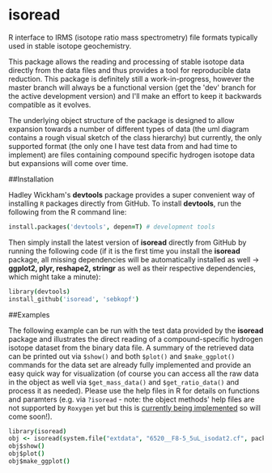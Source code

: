 isoread
=======

R interface to IRMS (isotope ratio mass spectrometry) file formats typically used in stable isotope geochemistry. 

This package allows the reading and processing of stable isotope data directly from the data files and thus provides a tool for reproducible data reduction. This package is definitely still a work-in-progress, however the master branch will always be a functional version (get the 'dev' branch for the active development version) and I'll make an effort to keep it backwards compatible as it evolves. 

The underlying object structure of the package is designed to allow expansion towards a number of different types of data (the uml diagram contains a rough visual sketch of the class hierarchy) but currently, the only supported format (the only one I have test data from and had time to implement) are files containing compound specific hydrogen isotope data but expansions will come over time.

##Installation

Hadley Wickham's **devtools** package provides a super convenient way of installing ```R``` packages directly from GitHub. To install **devtools**, run the following from the R command line:
```coffee
install.packages('devtools', depen=T) # development tools
```

Then simply install the latest version of **isoread** directly from GitHub by running the following code (if it is the first time you install the **isoread** package, all missing dependencies will be automatically installed as well -> **ggplot2, plyr, reshape2, stringr** as well as their respective dependencies, which might take a minute):
```coffee
library(devtools)
install_github('isoread', 'sebkopf')
```

##Examples

The following example can be run with the test data provided by the **isoread** package and illustrates the direct reading of a compound-specific hydrogen isotope dataset from the binary data file. A summary of the retrieved data can be printed out via ```$show()``` and both ```$plot()``` and ```$make_ggplot()``` commands for the data set are already fully implemented and provide an easy quick way for visualization (of course you can access all the raw data in the object as well via ```$get_mass_data()``` and ```$get_ratio_data()``` and process it as needed). Please use the help files in R for details on functions and paramters (e.g. via ```?isoread``` - note: the object methods' help files are not supported by ```Roxygen``` yet but this is [currently being implemented](http://lists.r-forge.r-project.org/pipermail/roxygen-devel/2014-January/000456.html) so will come soon!).

```coffee
library(isoread)
obj <- isoread(system.file("extdata", "6520__F8-5_5uL_isodat2.cf", package="isoread"), type = c("H_CSIA"))
obj$show()
obj$plot()
obj$make_ggplot()
```
